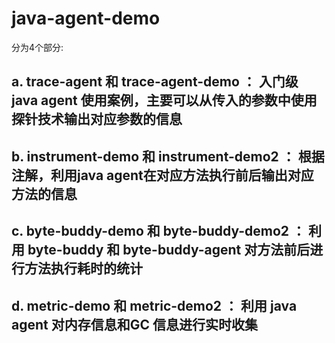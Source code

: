 # java-agent-demo  
分为4个部分:
  ##  a. trace-agent 和 trace-agent-demo ： 入门级 java agent 使用案例，主要可以从传入的参数中使用探针技术输出对应参数的信息
  ##  b. instrument-demo 和 instrument-demo2 ： 根据注解，利用java agent在对应方法执行前后输出对应方法的信息
  ##  c. byte-buddy-demo 和 byte-buddy-demo2 ： 利用 byte-buddy 和 byte-buddy-agent 对方法前后进行方法执行耗时的统计
  ##  d. metric-demo 和 metric-demo2 ： 利用 java agent 对内存信息和GC 信息进行实时收集


